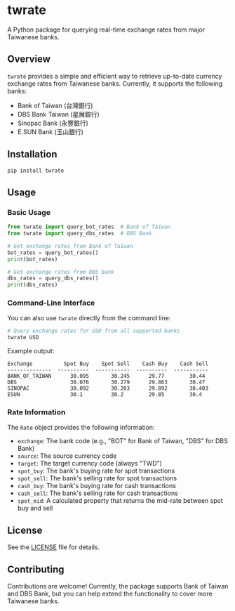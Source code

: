 # twrate

A Python package for querying real-time exchange rates from major Taiwanese banks.

## Overview

`twrate` provides a simple and efficient way to retrieve up-to-date currency exchange rates from Taiwanese banks. Currently, it supports the following banks:

- Bank of Taiwan (台灣銀行)
- DBS Bank Taiwan (星展銀行)
- Sinopac Bank (永豐銀行)
- E.SUN Bank (玉山銀行)

## Installation

```bash
pip install twrate
```

## Usage

### Basic Usage

```python
from twrate import query_bot_rates  # Bank of Taiwan
from twrate import query_dbs_rates  # DBS Bank

# Get exchange rates from Bank of Taiwan
bot_rates = query_bot_rates()
print(bot_rates)

# Get exchange rates from DBS Bank
dbs_rates = query_dbs_rates()
print(dbs_rates)
```

### Command-Line Interface

You can also use `twrate` directly from the command line:

```bash
# Query exchange rates for USD from all supported banks
twrate USD
```

Example output:
```
Exchange          Spot Buy    Spot Sell    Cash Buy    Cash Sell
--------------  ----------  -----------  ----------  -----------
BANK_OF_TAIWAN      30.095       30.245      29.77        30.44
DBS                 30.076       30.279      29.863       30.47
SINOPAC             30.092       30.203      29.892       30.403
ESUN                30.1         30.2        29.85        30.4
```

### Rate Information

The `Rate` object provides the following information:

- `exchange`: The bank code (e.g., "BOT" for Bank of Taiwan, "DBS" for DBS Bank)
- `source`: The source currency code
- `target`: The target currency code (always "TWD")
- `spot_buy`: The bank's buying rate for spot transactions
- `spot_sell`: The bank's selling rate for spot transactions
- `cash_buy`: The bank's buying rate for cash transactions
- `cash_sell`: The bank's selling rate for cash transactions
- `spot_mid`: A calculated property that returns the mid-rate between spot buy and sell

## License

See the [LICENSE](LICENSE) file for details.

## Contributing

Contributions are welcome! Currently, the package supports Bank of Taiwan and DBS Bank, but you can help extend the functionality to cover more Taiwanese banks.
